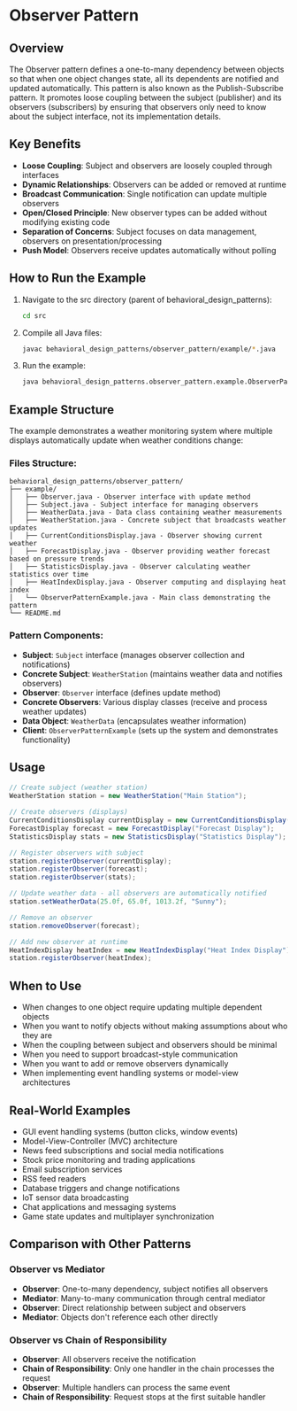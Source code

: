 # Observer Pattern

## Overview
The Observer pattern defines a one-to-many dependency between objects so that when one object changes state, all its dependents are notified and updated automatically. This pattern is also known as the Publish-Subscribe pattern. It promotes loose coupling between the subject (publisher) and its observers (subscribers) by ensuring that observers only need to know about the subject interface, not its implementation details.

## Key Benefits
- **Loose Coupling**: Subject and observers are loosely coupled through interfaces
- **Dynamic Relationships**: Observers can be added or removed at runtime
- **Broadcast Communication**: Single notification can update multiple observers
- **Open/Closed Principle**: New observer types can be added without modifying existing code
- **Separation of Concerns**: Subject focuses on data management, observers on presentation/processing
- **Push Model**: Observers receive updates automatically without polling

## How to Run the Example

1. Navigate to the src directory (parent of behavioral_design_patterns):
   ```bash
   cd src
   ```

2. Compile all Java files:
   ```bash
   javac behavioral_design_patterns/observer_pattern/example/*.java
   ```

3. Run the example:
   ```bash
   java behavioral_design_patterns.observer_pattern.example.ObserverPatternExample
   ```

## Example Structure

The example demonstrates a weather monitoring system where multiple displays automatically update when weather conditions change:

### Files Structure:
```
behavioral_design_patterns/observer_pattern/
├── example/
│   ├── Observer.java - Observer interface with update method
│   ├── Subject.java - Subject interface for managing observers
│   ├── WeatherData.java - Data class containing weather measurements
│   ├── WeatherStation.java - Concrete subject that broadcasts weather updates
│   ├── CurrentConditionsDisplay.java - Observer showing current weather
│   ├── ForecastDisplay.java - Observer providing weather forecast based on pressure trends
│   ├── StatisticsDisplay.java - Observer calculating weather statistics over time
│   ├── HeatIndexDisplay.java - Observer computing and displaying heat index
│   └── ObserverPatternExample.java - Main class demonstrating the pattern
└── README.md
```

### Pattern Components:
- **Subject**: `Subject` interface (manages observer collection and notifications)
- **Concrete Subject**: `WeatherStation` (maintains weather data and notifies observers)
- **Observer**: `Observer` interface (defines update method)
- **Concrete Observers**: Various display classes (receive and process weather updates)
- **Data Object**: `WeatherData` (encapsulates weather information)
- **Client**: `ObserverPatternExample` (sets up the system and demonstrates functionality)

## Usage

```java
// Create subject (weather station)
WeatherStation station = new WeatherStation("Main Station");

// Create observers (displays)
CurrentConditionsDisplay currentDisplay = new CurrentConditionsDisplay("Main Display");
ForecastDisplay forecast = new ForecastDisplay("Forecast Display");
StatisticsDisplay stats = new StatisticsDisplay("Statistics Display");

// Register observers with subject
station.registerObserver(currentDisplay);
station.registerObserver(forecast);
station.registerObserver(stats);

// Update weather data - all observers are automatically notified
station.setWeatherData(25.0f, 65.0f, 1013.2f, "Sunny");

// Remove an observer
station.removeObserver(forecast);

// Add new observer at runtime
HeatIndexDisplay heatIndex = new HeatIndexDisplay("Heat Index Display");
station.registerObserver(heatIndex);
```

## When to Use

- When changes to one object require updating multiple dependent objects
- When you want to notify objects without making assumptions about who they are
- When the coupling between subject and observers should be minimal
- When you need to support broadcast-style communication
- When you want to add or remove observers dynamically
- When implementing event handling systems or model-view architectures

## Real-World Examples

- GUI event handling systems (button clicks, window events)
- Model-View-Controller (MVC) architecture
- News feed subscriptions and social media notifications
- Stock price monitoring and trading applications
- Email subscription services
- RSS feed readers
- Database triggers and change notifications
- IoT sensor data broadcasting
- Chat applications and messaging systems
- Game state updates and multiplayer synchronization

## Comparison with Other Patterns

### Observer vs Mediator
- **Observer**: One-to-many dependency, subject notifies all observers
- **Mediator**: Many-to-many communication through central mediator
- **Observer**: Direct relationship between subject and observers
- **Mediator**: Objects don't reference each other directly

### Observer vs Chain of Responsibility
- **Observer**: All observers receive the notification
- **Chain of Responsibility**: Only one handler in the chain processes the request
- **Observer**: Multiple handlers can process the same event
- **Chain of Responsibility**: Request stops at the first suitable handler